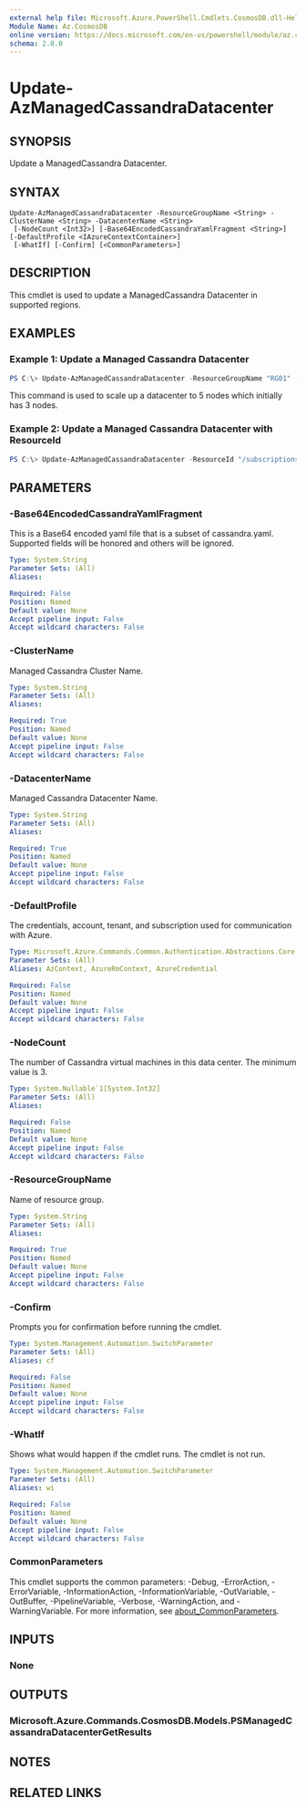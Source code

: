 ```yaml
---
external help file: Microsoft.Azure.PowerShell.Cmdlets.CosmosDB.dll-Help.xml
Module Name: Az.CosmosDB
online version: https://docs.microsoft.com/en-us/powershell/module/az.cosmosdb/update-azmanagedcassandradatacenter
schema: 2.0.0
---
```


# Update-AzManagedCassandraDatacenter

## SYNOPSIS
Update a ManagedCassandra Datacenter.

## SYNTAX

```
Update-AzManagedCassandraDatacenter -ResourceGroupName <String> -ClusterName <String> -DatacenterName <String>
 [-NodeCount <Int32>] [-Base64EncodedCassandraYamlFragment <String>] [-DefaultProfile <IAzureContextContainer>]
 [-WhatIf] [-Confirm] [<CommonParameters>]
```

## DESCRIPTION
This cmdlet is used to update a ManagedCassandra Datacenter in supported regions.

## EXAMPLES

### Example 1: Update a Managed Cassandra Datacenter
```powershell
PS C:\> Update-AzManagedCassandraDatacenter -ResourceGroupName "RG01" -ClusterName "Cluster01" -DataCenterName "dc01" -NodeCount 5
```

This command is used to scale up a datacenter to 5 nodes which initially has 3 nodes.

### Example 2: Update a Managed Cassandra Datacenter with ResourceId
```powershell
PS C:\> Update-AzManagedCassandraDatacenter -ResourceId "/subscriptions/{subscriptionId}/resourceGroups/RG01/providers/Microsoft.DocumentDB/cassandraClusters/Cluster01/dataCenters/dc01" -NodeCount 5
```

## PARAMETERS

### -Base64EncodedCassandraYamlFragment
This is a Base64 encoded yaml file that is a subset of cassandra.yaml.
Supported fields will be honored and others will be ignored.

```yaml
Type: System.String
Parameter Sets: (All)
Aliases:

Required: False
Position: Named
Default value: None
Accept pipeline input: False
Accept wildcard characters: False
```

### -ClusterName
Managed Cassandra Cluster Name.

```yaml
Type: System.String
Parameter Sets: (All)
Aliases:

Required: True
Position: Named
Default value: None
Accept pipeline input: False
Accept wildcard characters: False
```

### -DatacenterName
Managed Cassandra Datacenter Name.

```yaml
Type: System.String
Parameter Sets: (All)
Aliases:

Required: True
Position: Named
Default value: None
Accept pipeline input: False
Accept wildcard characters: False
```

### -DefaultProfile
The credentials, account, tenant, and subscription used for communication with Azure.

```yaml
Type: Microsoft.Azure.Commands.Common.Authentication.Abstractions.Core.IAzureContextContainer
Parameter Sets: (All)
Aliases: AzContext, AzureRmContext, AzureCredential

Required: False
Position: Named
Default value: None
Accept pipeline input: False
Accept wildcard characters: False
```

### -NodeCount
The number of Cassandra virtual machines in this data center.
The minimum value is 3.

```yaml
Type: System.Nullable`1[System.Int32]
Parameter Sets: (All)
Aliases:

Required: False
Position: Named
Default value: None
Accept pipeline input: False
Accept wildcard characters: False
```

### -ResourceGroupName
Name of resource group.

```yaml
Type: System.String
Parameter Sets: (All)
Aliases:

Required: True
Position: Named
Default value: None
Accept pipeline input: False
Accept wildcard characters: False
```

### -Confirm
Prompts you for confirmation before running the cmdlet.

```yaml
Type: System.Management.Automation.SwitchParameter
Parameter Sets: (All)
Aliases: cf

Required: False
Position: Named
Default value: None
Accept pipeline input: False
Accept wildcard characters: False
```

### -WhatIf
Shows what would happen if the cmdlet runs.
The cmdlet is not run.

```yaml
Type: System.Management.Automation.SwitchParameter
Parameter Sets: (All)
Aliases: wi

Required: False
Position: Named
Default value: None
Accept pipeline input: False
Accept wildcard characters: False
```

### CommonParameters
This cmdlet supports the common parameters: -Debug, -ErrorAction, -ErrorVariable, -InformationAction, -InformationVariable, -OutVariable, -OutBuffer, -PipelineVariable, -Verbose, -WarningAction, and -WarningVariable. For more information, see [about_CommonParameters](http://go.microsoft.com/fwlink/?LinkID=113216).

## INPUTS

### None

## OUTPUTS

### Microsoft.Azure.Commands.CosmosDB.Models.PSManagedCassandraDatacenterGetResults

## NOTES

## RELATED LINKS
